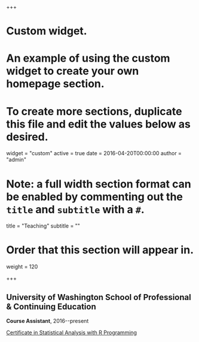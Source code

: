 +++
# Custom widget.
# An example of using the custom widget to create your own homepage section.
# To create more sections, duplicate this file and edit the values below as desired.
widget = "custom"
active = true
date = 2016-04-20T00:00:00
author = "admin"

# Note: a full width section format can be enabled by commenting out the `title` and `subtitle` with a `#`.
title = "Teaching"
subtitle = ""

# Order that this section will appear in.
weight = 120

+++

University of Washington School of Professional & Continuing Education
---

**Course Assistant**, 2016--present


[Certificate in Statistical Analysis with R Programming](//www.pce.uw.edu/certificates/statistical-analysis-with-r-programming)


